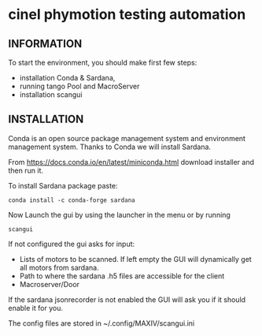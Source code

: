 cinel phymotion testing automation
====================

INFORMATION
-----------
To start the environment, you should make first few steps:
* installation Conda & Sardana, 
* running tango Pool and MacroServer
* installation scangui

INSTALLATION
------------
Conda is an open source package management system and environment management system. Thanks to Conda we will install Sardana. 

From https://docs.conda.io/en/latest/miniconda.html download installer and then run it.

To install Sardana package paste:

    conda install -c conda-forge sardana
    
Now 
Launch the gui by using the launcher in the menu or by running

    scangui

If not configured the gui asks for input:
* Lists of motors to be scanned. If left empty the GUI will dynamically get all motors from sardana.
* Path to where the sardana .h5 files are accessible for the client
* Macroserver/Door

If the sardana jsonrecorder is not enabled the GUI will ask you if it should enable it for you.

The config files are stored in  ~/.config/MAXIV/scangui.ini

